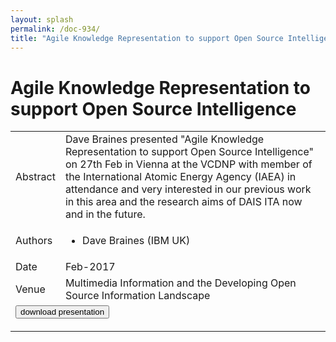 ```yaml
---
layout: splash
permalink: /doc-934/
title: "Agile Knowledge Representation to support Open Source Intelligence"
---
```


# Agile Knowledge Representation to support Open Source Intelligence

<table>
    <tbody>
    <tr>
        <td>Abstract</td>
        <td>Dave Braines presented "Agile Knowledge Representation to support Open Source Intelligence" on 27th Feb in Vienna at the VCDNP with member of the International Atomic Energy Agency (IAEA) in attendance and very interested in our previous work in this area and the research aims of DAIS ITA now and in the future.</td>
    </tr>
    <tr>
        <td>Authors</td>
        <td>
            <ul>
                <li>Dave Braines (IBM UK)</li>
            </ul>
        </td>
    </tr>
    <tr>
        <td>Date</td>
        <td>Feb-2017</td>
    </tr>
    <tr>
        <td>Venue</td>
        <td>Multimedia Information and the Developing Open Source Information Landscape</td>
    </tr>
        <tr>
            <td colspan="2">
                <form method="get" action="https://dais-ita.org/sites/default/files/Agile knowledge representation for OS int v1.0.pdf">
                    <button type="submit">download presentation</button>
                </form>
            </td>
        </tr>
    </tbody>
</table>
